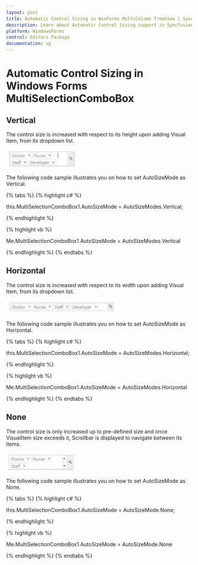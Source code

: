 ```yaml
---
layout: post
title: Automatic Control Sizing in WinForms MultiColumn TreeView | Syncfusion
description: Learn about Automatic Control Sizing support in Syncfusion Windows Forms MultiSelectionComboBox control and more details.
platform: WindowsForms
control: Editors Package
documentation: ug
---
```


# Automatic Control Sizing in Windows Forms MultiSelectionComboBox

## Vertical

The control size is increased with respect to its height upon adding Visual Item, from its dropdown list. 

![Overview_img340](Overview_images/Overview_img340.png) 


The following code sample illustrates you on how to set AutoSizeMode as Vertical.

{% tabs %}
{% highlight c# %}

this.MultiSelectionComboBox1.AutoSizeMode = AutoSizeModes.Vertical;

{% endhighlight %}

{% highlight vb %}

Me.MultiSelectionComboBox1.AutoSizeMode = AutoSizeModes.Vertical 

{% endhighlight %}
{% endtabs %}

## Horizontal

The control size is increased with respect to its width upon adding Visual Item, from its dropdown list. 

![Overview_img341](Overview_images/Overview_img341.png) 


The following code sample illustrates you on how to set AutoSizeMode as Horizontal.

{% tabs %}
{% highlight c# %}

this.MultiSelectionComboBox1.AutoSizeMode = AutoSizeModes.Horizontal;

{% endhighlight %}

{% highlight vb %}

Me.MultiSelectionComboBox1.AutoSizeMode = AutoSizeModes.Horizontal

{% endhighlight %}
{% endtabs %}

## None

The control size is only increased up to pre-defined size and once VisualItem size exceeds it, Scrollbar is displayed to navigate between its items.

![Overview_img342](Overview_images/Overview_img342.png)


The following code sample illustrates you on how to set AutoSizeMode as None.

{% tabs %}
{% highlight c# %}

this.MultiSelectionComboBox1.AutoSizeMode = AutoSizeMode.None;

{% endhighlight %}

{% highlight vb %}

Me.MultiSelectionComboBox1.AutoSizeMode = AutoSizeMode.None

{% endhighlight %}
{% endtabs %}

